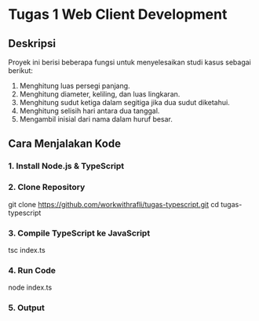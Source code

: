 # Tugas 1 Web Client Development

## Deskripsi
Proyek ini berisi beberapa fungsi untuk menyelesaikan studi kasus sebagai berikut:
1. Menghitung luas persegi panjang.
2. Menghitung diameter, keliling, dan luas lingkaran.
3. Menghitung sudut ketiga dalam segitiga jika dua sudut diketahui.
4. Menghitung selisih hari antara dua tanggal.
5. Mengambil inisial dari nama dalam huruf besar.

## Cara Menjalakan Kode
### 1. Install Node.js & TypeScript
### 2. Clone Repository
git clone https://github.com/workwithrafli/tugas-typescript.git
cd tugas-typescript
### 3. Compile TypeScript ke JavaScript
tsc index.ts
### 4. Run Code
node index.ts
### 5. Output
